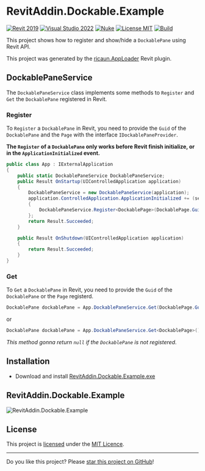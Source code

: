 # RevitAddin.Dockable.Example

[![Revit 2019](https://img.shields.io/badge/Revit-2019+-blue.svg)](../..)
[![Visual Studio 2022](https://img.shields.io/badge/Visual%20Studio-2022-blue)](../..)
[![Nuke](https://img.shields.io/badge/Nuke-Build-blue)](https://nuke.build/)
[![License MIT](https://img.shields.io/badge/License-MIT-blue.svg)](LICENSE)
[![Build](../../actions/workflows/Build.yml/badge.svg)](../../actions)

This project shows how to register and show/hide a `DockablePane` using Revit API.

This project was generated by the [ricaun.AppLoader](https://ricaun.com/AppLoader/) Revit plugin.

## DockablePaneService

The `DockablePaneService` class implements some methods to `Register` and `Get` the `DockablePane` registered in Revit.

### Register

To `Register` a `DockablePane` in Revit, you need to provide the `Guid` of the `DockablePane` and the `Page` with the interface `IDockablePaneProvider`.

**The `Register` of a `DockablePane` only works before Revit finish initialize, or in the `ApplicationInitialized` event.**

```C#
public class App : IExternalApplication
{
    public static DockablePaneService DockablePaneService;
    public Result OnStartup(UIControlledApplication application)
    {
        DockablePaneService = new DockablePaneService(application);
        application.ControlledApplication.ApplicationInitialized += (sender, args) =>
        {
            DockablePaneService.Register<DockablePage>(DockablePage.Guid);
        };
        return Result.Succeeded;
    }

    public Result OnShutdown(UIControlledApplication application)
    {
        return Result.Succeeded;
    }
}
```

### Get

To `Get` a `DockablePane` in Revit, you need to provide the `Guid` of the `DockablePane` or the `Page` registerd.
```C#
DockablePane dockablePane = App.DockablePaneService.Get(DockablePage.Guid);
```
or
```C#
DockablePane dockablePane = App.DockablePaneService.Get<DockablePage>();
```
*This method gonna return `null` if the `DockablePane` is not registered.*

## Installation

* Download and install [RevitAddin.Dockable.Example.exe](../../releases/latest/download/RevitAddin.Dockable.Example.zip)

## RevitAddin.Dockable.Example

![RevitAddin.Dockable.Example](https://github.com/ricaun-io/RevitAddin.Dockable.Example/assets/12437519/ead73dc2-5159-49dc-8de9-6fc2ac9e414f)

## License

This project is [licensed](LICENSE) under the [MIT Licence](https://en.wikipedia.org/wiki/MIT_License).

---

Do you like this project? Please [star this project on GitHub](../../stargazers)!